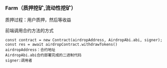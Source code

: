 ### Farm（质押挖矿,流动性挖矿）

质押过程：用户质押，然后等收益



前端调用合约方法的方式

```
const contract = new Contract(airdropAddress, AirdropAbi.abi, signer);
const res = await airdropContract.withdrawTokens()
airdropAddress：合约地址
AirdropAbi.abi合约部署完成的二进制代码
signer:调用者
```

